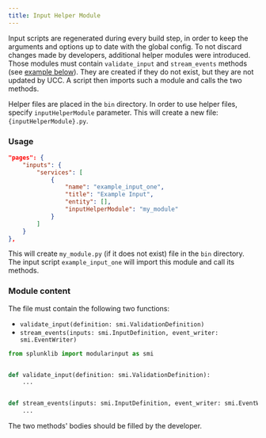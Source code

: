 ```yaml
---
title: Input Helper Module
---
```


Input scripts are regenerated during every build step, in order to keep the arguments
and options up to date with the global config. To not discard changes made by developers,
additional helper modules were introduced. Those modules must contain
`validate_input` and `stream_events` methods (see [example below](#module-content)).
They are created if they do not exist, but they are not updated by UCC.
A script then imports such a module and calls the two methods.

Helper files are placed in the `bin` directory. In order to use helper files, specify
`inputHelperModule` parameter. This will create a new file: `{inputHelperModule}.py`.


### Usage

```json
"pages": {
    "inputs": {
        "services": [
            {
                "name": "example_input_one",
                "title": "Example Input",
                "entity": [],
                "inputHelperModule": "my_module"
            }
        ]
    }
},
```

This will create `my_module.py` (if it does not exist) file in the `bin` directory.
The input script `example_input_one` will import this module and call its methods.

### Module content

The file must contain the following two functions:

- `validate_input(definition: smi.ValidationDefinition)`
- `stream_events(inputs: smi.InputDefinition, event_writer: smi.EventWriter)`

```python
from splunklib import modularinput as smi


def validate_input(definition: smi.ValidationDefinition):
    ...


def stream_events(inputs: smi.InputDefinition, event_writer: smi.EventWriter):
    ...
```

The two methods' bodies should be filled by the developer.
